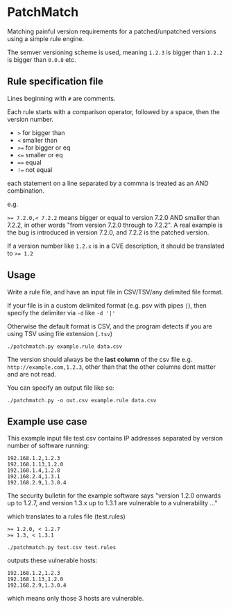 # PatchMatch

Matching painful version requirements for a patched/unpatched versions using a simple rule engine.

The semver versioning scheme is used, meaning `1.2.3` is bigger than `1.2.2` is bigger than `0.0.8` etc.

## Rule specification file

Lines beginning with `#` are comments.

Each rule starts with a comparison operator, followed by a space, then the version number.

- `>` for bigger than
- `<` smaller than
- `>=` for bigger or eq
- `<=` smaller or eq
- `==` equal
- `!=` not equal

each statement on a line separated by a commna is treated as an AND combination.

e.g. 

`>= 7.2.0,< 7.2.2` means bigger or equal to version 7.2.0 AND smaller than 7.2.2, in other words "from version 7.2.0 through to 7.2.2". A real example is the bug is introduced in version 7.2.0, and 7.2.2 is the patched version.

If a version number like `1.2.x` is in a CVE description, it should be translated to `>= 1.2`

## Usage

Write a rule file, and have an input file in CSV/TSV/any delimited file format.

If your file is in a custom delimited format (e.g. psv with pipes `|`), then specify the delimiter via `-d` like `-d '|'`

Otherwise the default format is CSV, and the program detects if you are using TSV using file extension (`.tsv`)

`./patchmatch.py example.rule data.csv`

The version should always be the **last column** of the csv file e.g. `http://example.com,1.2.3`, other than that the other columns dont matter and are not read.


You can specify an output file like so:

`./patchmatch.py -o out.csv example.rule data.csv`

## Example use case

This example input file test.csv contains IP addresses separated by version number of software running:

```
192.168.1.2,1.2.3
192.168.1.13,1.2.0
192.168.1.4,1.2.8
192.168.2.4,1.3.1
192.168.2.9,1.3.0.4
```

The security bulletin for the example software says "version 1.2.0 onwards up to 1.2.7, and version 1.3.x up to 1.3.1 are vulnerable to a vulnerability ..."

which translates to a rules file (test.rules)

```
>= 1.2.0, < 1.2.7
>= 1.3, < 1.3.1
```

```
./patchmatch.py test.csv test.rules
```

outputs these vulnerable hosts:

```
192.168.1.2,1.2.3
192.168.1.13,1.2.0
192.168.2.9,1.3.0.4
```

which means only those 3 hosts are vulnerable.



